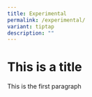 ```yaml
---
title: Experimental
permalink: /experimental/
variant: tiptap
description: ""
---
```

<h1>This is a title</h1>
<p>This is the first paragraph</p>
<p></p>